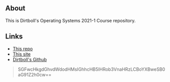 ## About
This is Dirtboll's Operating Systems 2021-1 Course repository.

## Links
* [This repo](https://github.com/dirtboll/os211)
* [This site](https://dirtboll.github.io/os211/)
* [Dirtboll's Github](https://github.com/dirtboll/)
 
 
> SGFwcHkgdGhvdWdodHMsIGhhcHB5IHRob3VnaHRzLCBoYXBweSB0aG91Z2h0cw==
